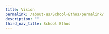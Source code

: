 ```yaml
---
title: Vision
permalink: /about-us/School-Ethos/permalink/
description: ""
third_nav_title: School Ethos
---
```


